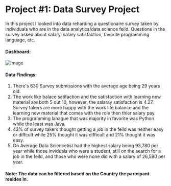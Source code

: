 # Project #1: Data Survey Project 

In this project I looked into data reharding a questionaire survey taken by individuals who are in the data analytics/data science feild. Questions in the survey asked about salary, salary satisfaction, favorite programming language, etc.

#### Dashboard: 

![image](https://github.com/gigimontes/PowerBI-Projects/assets/143570053/17d09171-9a9a-4448-94d7-d056e70c49cd)

#### Data Findings:
  1. There's 630 Survey submissions with the average age being 29 years old.
  2. The work like balace satifaction and the satisfaction with learning new material are both 5 out 10, however, the salaray satisfaction is 4.27. Survey takers are more happy with the work life balance and the learning new material that comes with the role then thier salary pay. 
  3. The programming lanague that was majority in favorite was Python while the least was Java.
  4. 43% of survey takers thought getting a job in the feild was neither easy or diffcult while 25% thought it was difficult and 21% thought it was easy.
  5. On Average Data Sciencetist had the highest salary being 93,780 per year while those inviduals who were a student, still on the search for a job in the feild, and those who were none did with a salary of 26,580 per year.

#### Note: The data can be filtered based on the Country the paricipant resides in.
